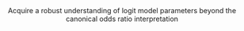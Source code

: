 <center> 
Acquire a robust understanding of logit model parameters beyond the canonical odds ratio interpretation 
</center>